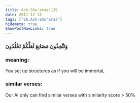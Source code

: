 ```yaml
---
title: Ash-Shu'araa:129
date: 2011-12-13
tags: ["26.Ash-Shu'araa"]
hidemeta: true 
ShowPostNavLinks: true 
---
```

### وَتَتَّخِذُونَ مَصَانِعَ لَعَلَّكُمْ تَخْلُدُونَ
### meaning: 
You set up structures as if you will be immortal,
### similar verses: 

Our AI only can find similar verses with similarity score > 50% 




